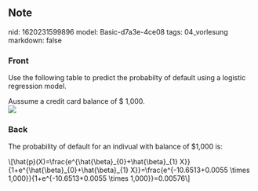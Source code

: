 ## Note
nid: 1620231599896
model: Basic-d7a3e-4ce08
tags: 04_vorlesung
markdown: false

### Front
Use the following table to predict the probabilty of default using
a logistic regression model.
<div>
  Aussume a credit card balance of $ 1,000.
  <div>
    <div><img src= 
    "paste-7c799490c296454312fc610cdaf75f32775afe19.jpg"></div>
  </div>
</div>

### Back
The probability of default for an indivual with balance of $1,000
is:
<div>
  \[\hat{p}(X)=\frac{e^{\hat{\beta}_{0}+\hat{\beta}_{1}
  X}}{1+e^{\hat{\beta}_{0}+\hat{\beta}_{1}
  X}}=\frac{e^{-10.6513+0.0055 \times 1,000}}{1+e^{-10.6513+0.0055
  \times 1,000}}=0.00576\]
</div>
